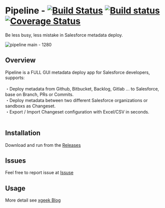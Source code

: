 # Pipeline - [![Build Status](https://travis-ci.org/xgeek-net/pipeline.svg)](https://travis-ci.org/xgeek-net/pipeline)  [![Build status](https://ci.appveyor.com/api/projects/status/github/xgeek-net/pipeline?branch=master&svg=true)](https://ci.appveyor.com/project/xgeek-net/pipeline)  [![Coverage Status](https://coveralls.io/repos/github/xgeek-net/pipeline/badge.svg?branch=master)](https://coveralls.io/github/xgeek-net/pipeline?branch=master)
Be less busy, less mistake in Salesforce metadata deploy. 

![pipeline main - 1280](https://user-images.githubusercontent.com/5466487/59648084-ae8d0c00-91b8-11e9-8700-63b8684e591b.png)


## Overview
Pipeline is a FULL GUI metadata deploy app for Salesforce developers, supports:<br /><br />
・Deploy metadata from Github, Bitbucket, Backlog, Gitlab ... to Salesforce, base on Branch, PRs or Commits.<br />
・Deploy metadata between two different Salesforce organizations or sandboxs as Changeset.<br />
・Export / Import Changeset configuration with Excel/CSV in seconds.<br />
<br />

## Installation

Download and run from the [Releases](https://github.com/xgeek-net/pipeline/releases)

## Issues

Feel free to report issue at [Issuse](https://github.com/xgeek-net/pipeline)

## Usage

More detail see [xgeek Blog](https://www.xgeek.net/salesforce/pipeline-for-salesforce/)
